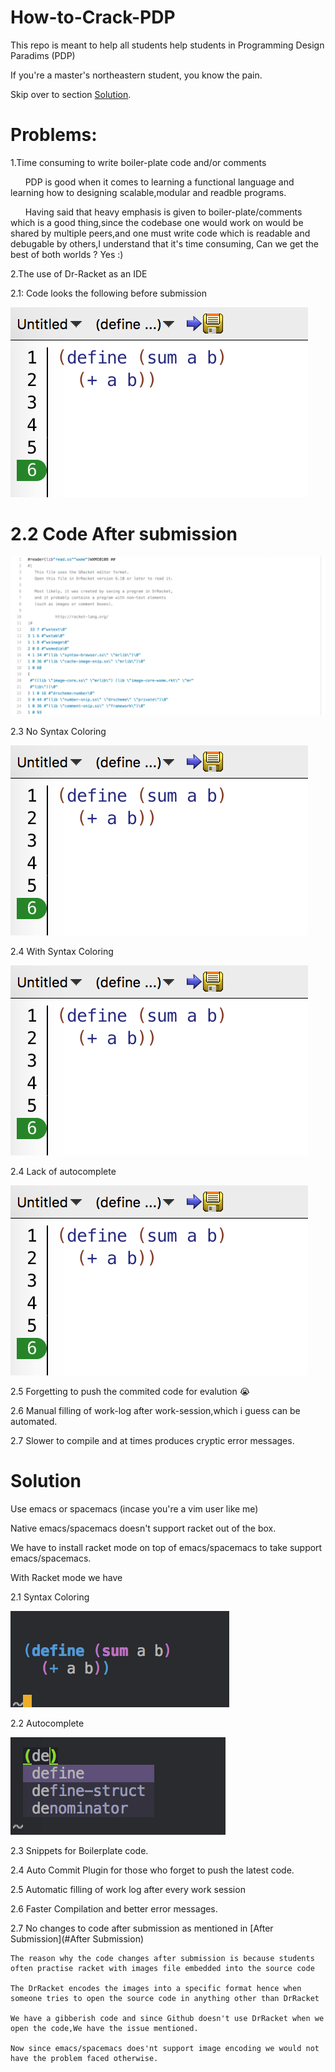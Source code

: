 # How-to-Crack-PDP
This repo is meant to help all students help students in Programming Design Paradims (PDP)

If you're a master's northeastern student, you know the pain.

Skip over to section [Solution](#Solution).

# Problems:

1.Time consuming to write boiler-plate code and/or comments

&nbsp;&nbsp;&nbsp;&nbsp;&nbsp;&nbsp;PDP is good when it comes to learning a functional language and learning how to designing scalable,modular and readble programs.

&nbsp;&nbsp;&nbsp;&nbsp;&nbsp;&nbsp;Having said that heavy emphasis is given to boiler-plate/comments which is a good thing,since the codebase one would work on would be shared by multiple peers,and one must write code which is readable and debugable by others,I understand that it's time consuming, Can we get the best of both worlds ? Yes :) 

2.The use of Dr-Racket as an IDE

2.1: Code looks the following before submission

![alt text][beforeSubmission]

# <a name="After Submission"></a>2.2 Code After submission

![alt text][afterSubmission]

2.3 No Syntax Coloring

![alt text][nosyntaxHighlihting]

2.4 With Syntax Coloring

![alt text][nosyntaxHighlihting]

2.4 Lack of autocomplete

![alt text][nosyntaxHighlihting]

2.5 Forgetting to push the commited code for evalution :sob:

2.6 Manual filling of work-log after work-session,which i guess can be automated.

2.7 Slower to compile and at times produces cryptic error messages.

# <a name="Solution"></a>Solution

Use emacs or spacemacs (incase you're a vim user like me)

Native emacs/spacemacs doesn't support racket out of the box.

We have to install racket mode on top of emacs/spacemacs to take support emacs/spacemacs.

With Racket mode we have 

2.1 Syntax Coloring

![alt text][withsyntaxHighlihting]

2.2 Autocomplete

![alt text][autoComplete]

2.3 Snippets for Boilerplate code.

2.4 Auto Commit Plugin for those who forget to push the latest code.

2.5 Automatic filling of work log after every work session

2.6 Faster Compilation and better error messages.

2.7 No changes to code after submission as mentioned in [After Submission](#After Submission)

    The reason why the code changes after submission is because students often practise racket with images file embedded into the source code

    The DrRacket encodes the images into a specific format hence when someone tries to open the source code in anything other than DrRacket

    We have a gibberish code and since Github doesn't use DrRacket when we open the code,We have the issue mentioned.

    Now since emacs/spacemacs does'nt support image encoding we would not have the problem faced otherwise.

[beforeSubmission]: https://github.com/aravind-kumar/How-to-Crack-PDP/blob/master/images/no%20syntax%20coloring.png

[afterSubmission]:  https://github.com/aravind-kumar/How-to-Crack-PDP/blob/master/images/after%20submission.png

[autoComplete]: https://github.com/aravind-kumar/How-to-Crack-PDP/blob/master/images/Autocomplete_new.png

[nosyntaxHighlihting]: https://github.com/aravind-kumar/How-to-Crack-PDP/blob/master/images/no%20syntax%20coloring.png
 
[withsyntaxHighlihting]: https://github.com/aravind-kumar/How-to-Crack-PDP/blob/master/images/syntax%20coloring.png
 



